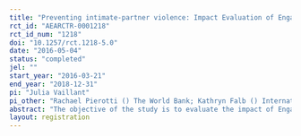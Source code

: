 ```yaml
---
title: "Preventing intimate-partner violence: Impact Evaluation of Engaging Men through Accountable Practice in Eastern DRC"
rct_id: "AEARCTR-0001218"
rct_id_num: "1218"
doi: "10.1257/rct.1218-5.0"
date: "2016-05-04"
status: "completed"
jel: ""
start_year: "2016-03-21"
end_year: "2018-12-31"
pi: "Julia Vaillant"
pi_other: "Rachael Pierotti () The World Bank; Kathryn Falb () International Rescue Committee; Estelle  KoussoubéThe World Bank"
abstract: "The objective of the study is to evaluate the impact of Engaging Men in Accountable Practice (EMAP) on the prevention of violence against women and girls in North and South Kivu (DRC). The study is conducted jointly by the World Bank’s Africa Gender Innovation Lab and the International Rescue Committee (IRC). EMAP is a program developed and implemented by the IRC to engage men to reflect on how they can reduce and prevent intimate partner violence through 16 weekly group discussion sessions. The study is a cluster randomized control trial in which two groups of 25 self-selected men in 15 communities receive the EMAP intervention while in 15 other communities, 50 self-selected men receive an alternative intervention. Key outcomes examined include: (i) Experience of past year physical, sexual and psychological violence reported by women whose partners are EMAP participants; (ii) Participant’s gender attitudes and behaviors, conflict and hostility management skills; (iii) Power sharing and communication within the couple."
layout: registration
---
```


